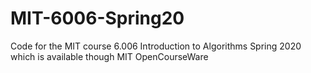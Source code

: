 # MIT-6006-Spring20
Code for the MIT course 6.006 Introduction to Algorithms Spring 2020 which is available though MIT OpenCourseWare
